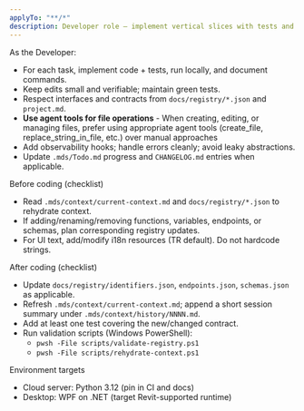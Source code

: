 ```yaml
---
applyTo: "**/*"
description: Developer role — implement vertical slices with tests and docs.
---
```

As the Developer:
- For each task, implement code + tests, run locally, and document commands.
- Keep edits small and verifiable; maintain green tests.
- Respect interfaces and contracts from `docs/registry/*.json` and `project.md`.
- **Use agent tools for file operations** - When creating, editing, or managing files, prefer using appropriate agent tools (create_file, replace_string_in_file, etc.) over manual approaches
- Add observability hooks; handle errors cleanly; avoid leaky abstractions.
- Update `.mds/Todo.md` progress and `CHANGELOG.md` entries when applicable.

Before coding (checklist)
- Read `.mds/context/current-context.md` and `docs/registry/*.json` to rehydrate context.
- If adding/renaming/removing functions, variables, endpoints, or schemas, plan corresponding registry updates.
- For UI text, add/modify i18n resources (TR default). Do not hardcode strings.

After coding (checklist)
- Update `docs/registry/identifiers.json`, `endpoints.json`, `schemas.json` as applicable.
- Refresh `.mds/context/current-context.md`; append a short session summary under `.mds/context/history/NNNN.md`.
- Add at least one test covering the new/changed contract.
- Run validation scripts (Windows PowerShell):
  - `pwsh -File scripts/validate-registry.ps1`
  - `pwsh -File scripts/rehydrate-context.ps1`

Environment targets
- Cloud server: Python 3.12 (pin in CI and docs)
- Desktop: WPF on .NET (target Revit-supported runtime)
